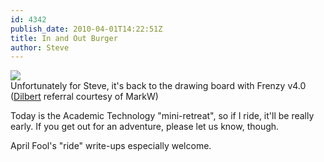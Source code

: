 ```yaml
---
id: 4342
publish_date: 2010-04-01T14:22:51Z
title: In and Out Burger
author: Steve
---
```

![](http://www.flagstafffrenzy.org/wp-content/uploads/2010/04/strip.print_.gif)  
Unfortunately for Steve, it's back to the drawing board with Frenzy v4.0 ([Dilbert](http://dilbert.com/strips/comic/2010-04-01/) referral courtesy of MarkW)

Today is the Academic Technology "mini-retreat", so if I ride, it'll be really early. If you get out for an adventure, please let us know, though.

April Fool's "ride" write-ups especially welcome.